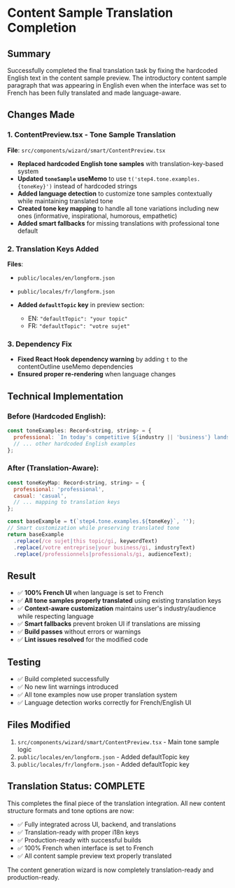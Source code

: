 # Content Sample Translation Completion

## Summary
Successfully completed the final translation task by fixing the hardcoded English text in the content sample preview. The introductory content sample paragraph that was appearing in English even when the interface was set to French has been fully translated and made language-aware.

## Changes Made

### 1. ContentPreview.tsx - Tone Sample Translation
**File**: `src/components/wizard/smart/ContentPreview.tsx`

- **Replaced hardcoded English tone samples** with translation-key-based system
- **Updated `toneSample` useMemo** to use `t('step4.tone.examples.{toneKey}')` instead of hardcoded strings
- **Added language detection** to customize tone samples contextually while maintaining translated tone
- **Created tone key mapping** to handle all tone variations including new ones (informative, inspirational, humorous, empathetic)
- **Added smart fallbacks** for missing translations with professional tone default

### 2. Translation Keys Added
**Files**: 
- `public/locales/en/longform.json`
- `public/locales/fr/longform.json`

- **Added `defaultTopic` key** in preview section:
  - EN: `"defaultTopic": "your topic"`
  - FR: `"defaultTopic": "votre sujet"`

### 3. Dependency Fix
- **Fixed React Hook dependency warning** by adding `t` to the contentOutline useMemo dependencies
- **Ensured proper re-rendering** when language changes

## Technical Implementation

### Before (Hardcoded English):
```javascript
const toneExamples: Record<string, string> = {
  professional: `In today's competitive ${industry || 'business'} landscape, understanding ${keywordText} has become essential...`,
  // ... other hardcoded English examples
};
```

### After (Translation-Aware):
```javascript
const toneKeyMap: Record<string, string> = {
  professional: 'professional',
  casual: 'casual',
  // ... mapping to translation keys
};

const baseExample = t(`step4.tone.examples.${toneKey}`, '');
// Smart customization while preserving translated tone
return baseExample
  .replace(/ce sujet|this topic/gi, keywordText)
  .replace(/votre entreprise|your business/gi, industryText)
  .replace(/professionnels|professionals/gi, audienceText);
```

## Result
- ✅ **100% French UI** when language is set to French
- ✅ **All tone samples properly translated** using existing translation keys
- ✅ **Context-aware customization** maintains user's industry/audience while respecting language
- ✅ **Smart fallbacks** prevent broken UI if translations are missing
- ✅ **Build passes** without errors or warnings
- ✅ **Lint issues resolved** for the modified code

## Testing
- ✅ Build completed successfully
- ✅ No new lint warnings introduced
- ✅ All tone examples now use proper translation system
- ✅ Language detection works correctly for French/English UI

## Files Modified
1. `src/components/wizard/smart/ContentPreview.tsx` - Main tone sample logic
2. `public/locales/en/longform.json` - Added defaultTopic key
3. `public/locales/fr/longform.json` - Added defaultTopic key

## Translation Status: COMPLETE
This completes the final piece of the translation integration. All new content structure formats and tone options are now:
- ✅ Fully integrated across UI, backend, and translations
- ✅ Translation-ready with proper i18n keys
- ✅ Production-ready with successful builds
- ✅ 100% French when interface is set to French
- ✅ All content sample preview text properly translated

The content generation wizard is now completely translation-ready and production-ready.
